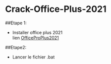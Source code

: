 # Crack-Office-Plus-2021

##Etape 1:
- Installer office plus 2021<br>
lien [OfficeProPlus2021](http://officecdn.microsoft.com.edgesuite.net/db/492350F6-3A01-4F97-B9C0-C7C6DDF67D60/media/fr-fr/ProPlus2021Retail.img)

##Etape2:
- Lancer le fichier .bat
